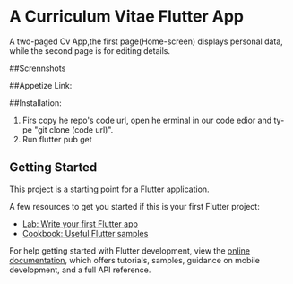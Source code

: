 # A Curriculum Vitae  Flutter App

A two-paged Cv App,the first page(Home-screen) displays personal data,
while the second page is for editing details.

##Scrennshots


##Appetize Link:

##Installation:

1. Firs copy he repo's code url, open he erminal in our code edior and ty-pe
 "git clone (code url)".
2. Run flutter pub get




## Getting Started

This project is a starting point for a Flutter application.

A few resources to get you started if this is your first Flutter project:

- [Lab: Write your first Flutter app](https://docs.flutter.dev/get-started/codelab)
- [Cookbook: Useful Flutter samples](https://docs.flutter.dev/cookbook)

For help getting started with Flutter development, view the
[online documentation](https://docs.flutter.dev/), which offers tutorials,
samples, guidance on mobile development, and a full API reference.
